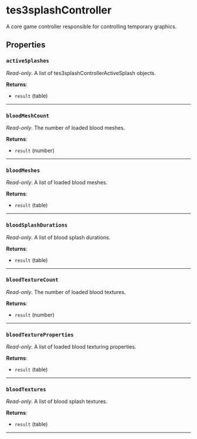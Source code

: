 # tes3splashController

A core game controller responsible for controlling temporary graphics.

## Properties

### `activeSplashes`

*Read-only*. A list of tes3splashControllerActiveSplash objects.

**Returns**:

* `result` (table)

***

### `bloodMeshCount`

*Read-only*. The number of loaded blood meshes.

**Returns**:

* `result` (number)

***

### `bloodMeshes`

*Read-only*. A list of loaded blood meshes.

**Returns**:

* `result` (table)

***

### `bloodSplashDurations`

*Read-only*. A list of blood splash durations.

**Returns**:

* `result` (table)

***

### `bloodTextureCount`

*Read-only*. The number of loaded blood textures.

**Returns**:

* `result` (number)

***

### `bloodTextureProperties`

*Read-only*. A list of loaded blood texturing properties.

**Returns**:

* `result` (table)

***

### `bloodTextures`

*Read-only*. A list of blood splash textures.

**Returns**:

* `result` (table)

***

